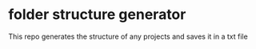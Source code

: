 # folder structure generator
 This repo generates the structure of any projects and saves it in a txt file
